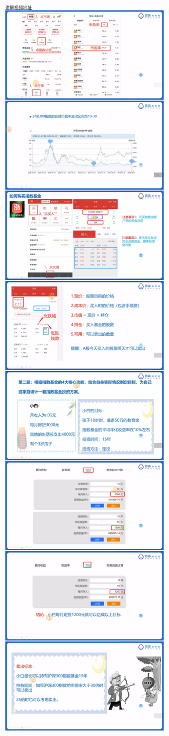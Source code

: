 [讲解视频地址](https://oss-front.weimiao.cn/newstudy/3/%E7%AC%AC%E4%B8%89%E5%91%A8%E6%A1%88%E4%BE%8B%E5%88%86%E6%9E%90.mp4)
![](20200904-1.png)
![](20200904-2.png)
![](20200904-3.jpg)
![](20200904-4.png)
![](20200904-5.png)
![](20200904-6.png)
![](20200904-7.png)
![](20200904-8.png)